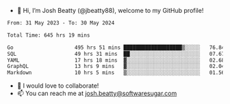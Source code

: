 - 👋 Hi, I’m Josh Beatty (@jbeatty88), welcome to my GitHub profile!

<!--START_SECTION:waka-->

```txt
From: 31 May 2023 - To: 30 May 2024

Total Time: 645 hrs 19 mins

Go                    495 hrs 51 mins ███████████████████▒░░░░░   76.84 %
SQL                   49 hrs 31 mins  ██░░░░░░░░░░░░░░░░░░░░░░░   07.67 %
YAML                  17 hrs 18 mins  ▓░░░░░░░░░░░░░░░░░░░░░░░░   02.68 %
GraphQL               13 hrs 9 mins   ▓░░░░░░░░░░░░░░░░░░░░░░░░   02.04 %
Markdown              10 hrs 5 mins   ▒░░░░░░░░░░░░░░░░░░░░░░░░   01.56 %
```

<!--END_SECTION:waka-->

- 💞️ I would love to collaborate!
- 📫 You can reach me at josh.beatty@softwaresugar.com

<!---
jbeatty88/jbeatty88 is a ✨ special ✨ repository because its `README.md` (this file) appears on your GitHub profile.
You can click the Preview link to take a look at your changes.
--->
